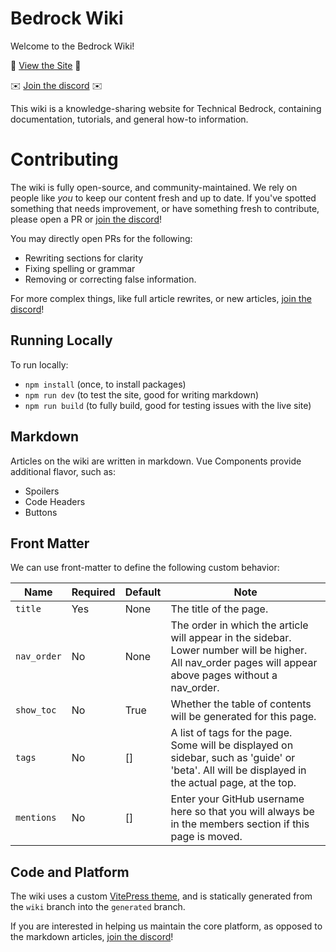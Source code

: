 # Bedrock Wiki

Welcome to the Bedrock Wiki!

🔗 [View the Site](https://wiki.bedrock.dev/) 🔗

✉️ [Join the discord](https://discord.gg/XjV87YN) ✉️

This wiki is a knowledge-sharing website for Technical Bedrock, containing documentation, tutorials, and general how-to information.

# Contributing

The wiki is fully open-source, and community-maintained. We rely on people like _you_ to keep our content fresh and up to date. If you've spotted something that needs improvement, or have something fresh to contribute, please open a PR or [join the discord](https://discord.gg/XjV87YN)!

You may directly open PRs for the following:

-   Rewriting sections for clarity
-   Fixing spelling or grammar
-   Removing or correcting false information.

For more complex things, like full article rewrites, or new articles, [join the discord](https://discord.gg/XjV87YN)!

## Running Locally

To run locally:

-   `npm install` (once, to install packages)
-   `npm run dev` (to test the site, good for writing markdown)
-   `npm run build` (to fully build, good for testing issues with the live site)

## Markdown

Articles on the wiki are written in markdown. Vue Components provide additional flavor, such as:

-   Spoilers
-   Code Headers
-   Buttons

## Front Matter

We can use front-matter to define the following custom behavior:

| Name        | Required | Default | Note                                                                                                                                                     |
| ----------- | -------- | ------- | -------------------------------------------------------------------------------------------------------------------------------------------------------- |
| `title`     | Yes      | None    | The title of the page.                                                                                                                                   |
| `nav_order` | No       | None    | The order in which the article will appear in the sidebar. Lower number will be higher. All nav_order pages will appear above pages without a nav_order. |
| `show_toc`  | No       | True    | Whether the table of contents will be generated for this page.                                                                                           |
| `tags`      | No       | []      | A list of tags for the page. Some will be displayed on sidebar, such as 'guide' or 'beta'. All will be displayed in the actual page, at the top.         |
| `mentions`  | No       | []      | Enter your GitHub username here so that you will always be in the members section if this page is moved.                                                  |

## Code and Platform

The wiki uses a custom [VitePress theme](https://vitepress.vuejs.org/), and is statically generated from the `wiki` branch into the `generated` branch.

If you are interested in helping us maintain the core platform, as opposed to the markdown articles, [join the discord](https://discord.gg/XjV87YN)!
